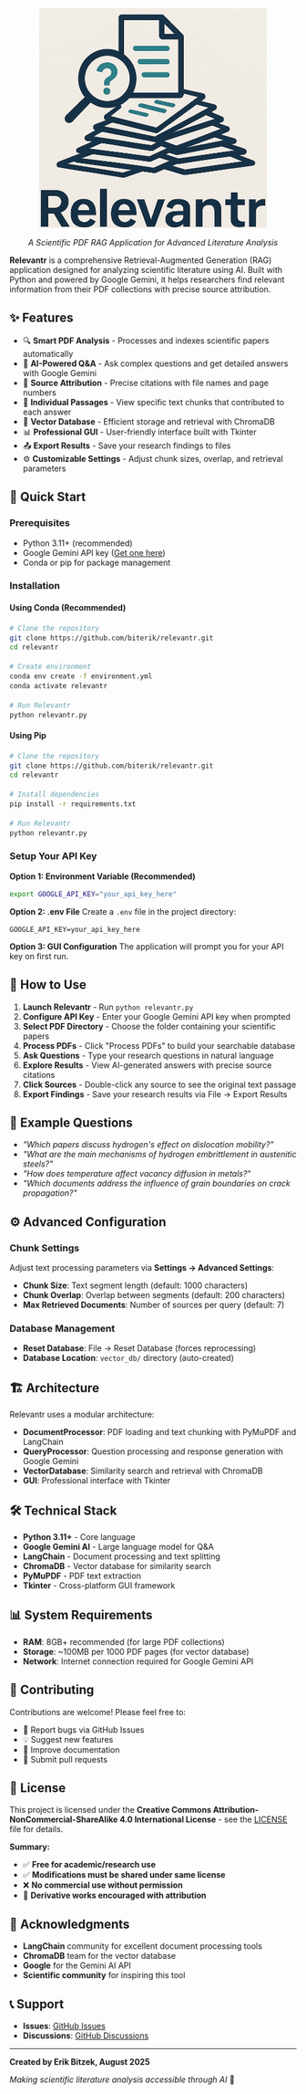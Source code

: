 <p align="center">
  <img src="assets/Relevantr_logo2.png" alt="Relevantr Logo" width="400"/>
</p>
<!-- This is a comment in Markdown # Relevantr 🔬📚 -->
<p align="center"><em>A Scientific PDF RAG Application for Advanced Literature Analysis</em></p>

**Relevantr** is a comprehensive Retrieval-Augmented Generation (RAG) application designed for analyzing scientific literature using AI. Built with Python and powered by Google Gemini, it helps researchers find relevant information from their PDF collections with precise source attribution.


## ✨ Features

- 🔍 **Smart PDF Analysis** - Processes and indexes scientific papers automatically  
- 🤖 **AI-Powered Q&A** - Ask complex questions and get detailed answers with Google Gemini
- 📖 **Source Attribution** - Precise citations with file names and page numbers
- 🎯 **Individual Passages** - View specific text chunks that contributed to each answer
- 💾 **Vector Database** - Efficient storage and retrieval with ChromaDB
- 📊 **Professional GUI** - User-friendly interface built with Tkinter
- 📤 **Export Results** - Save your research findings to files
- ⚙️ **Customizable Settings** - Adjust chunk sizes, overlap, and retrieval parameters

## 🚀 Quick Start

### Prerequisites
- Python 3.11+ (recommended)
- Google Gemini API key ([Get one here](https://makersuite.google.com/app/apikey))
- Conda or pip for package management

### Installation

#### Using Conda (Recommended)
```bash
# Clone the repository
git clone https://github.com/biterik/relevantr.git
cd relevantr

# Create environment
conda env create -f environment.yml
conda activate relevantr

# Run Relevantr
python relevantr.py
```

#### Using Pip
```bash
# Clone the repository
git clone https://github.com/biterik/relevantr.git
cd relevantr

# Install dependencies
pip install -r requirements.txt

# Run Relevantr
python relevantr.py
```

### Setup Your API Key

**Option 1: Environment Variable (Recommended)**
```bash
export GOOGLE_API_KEY="your_api_key_here"
```

**Option 2: .env File**
Create a `.env` file in the project directory:
```
GOOGLE_API_KEY=your_api_key_here
```

**Option 3: GUI Configuration**
The application will prompt you for your API key on first run.

## 📖 How to Use

1. **Launch Relevantr** - Run `python relevantr.py`
2. **Configure API Key** - Enter your Google Gemini API key when prompted
3. **Select PDF Directory** - Choose the folder containing your scientific papers
4. **Process PDFs** - Click "Process PDFs" to build your searchable database
5. **Ask Questions** - Type your research questions in natural language
6. **Explore Results** - View AI-generated answers with precise source citations
7. **Click Sources** - Double-click any source to see the original text passage
8. **Export Findings** - Save your research results via File → Export Results

## 🎯 Example Questions

- *"Which papers discuss hydrogen's effect on dislocation mobility?"*
- *"What are the main mechanisms of hydrogen embrittlement in austenitic steels?"*
- *"How does temperature affect vacancy diffusion in metals?"*
- *"Which documents address the influence of grain boundaries on crack propagation?"*

## ⚙️ Advanced Configuration

### Chunk Settings
Adjust text processing parameters via **Settings → Advanced Settings**:
- **Chunk Size**: Text segment length (default: 1000 characters)
- **Chunk Overlap**: Overlap between segments (default: 200 characters)  
- **Max Retrieved Documents**: Number of sources per query (default: 7)

### Database Management
- **Reset Database**: File → Reset Database (forces reprocessing)
- **Database Location**: `vector_db/` directory (auto-created)

## 🏗️ Architecture

Relevantr uses a modular architecture:

- **DocumentProcessor**: PDF loading and text chunking with PyMuPDF and LangChain
- **QueryProcessor**: Question processing and response generation with Google Gemini
- **VectorDatabase**: Similarity search and retrieval with ChromaDB
- **GUI**: Professional interface with Tkinter

## 🛠️ Technical Stack

- **Python 3.11+** - Core language
- **Google Gemini AI** - Large language model for Q&A
- **LangChain** - Document processing and text splitting
- **ChromaDB** - Vector database for similarity search
- **PyMuPDF** - PDF text extraction
- **Tkinter** - Cross-platform GUI framework

## 📊 System Requirements

- **RAM**: 8GB+ recommended (for large PDF collections)
- **Storage**: ~100MB per 1000 PDF pages (for vector database)
- **Network**: Internet connection required for Google Gemini API

## 🤝 Contributing

Contributions are welcome! Please feel free to:
- 🐛 Report bugs via GitHub Issues
- 💡 Suggest new features
- 📝 Improve documentation
- 🔧 Submit pull requests

## 📄 License

This project is licensed under the **Creative Commons Attribution-NonCommercial-ShareAlike 4.0 International License** - see the [LICENSE](LICENSE) file for details.

**Summary:**
- ✅ **Free for academic/research use**
- ✅ **Modifications must be shared under same license**
- ❌ **No commercial use without permission**
- 🔄 **Derivative works encouraged with attribution**

## 🙏 Acknowledgments

- **LangChain** community for excellent document processing tools
- **ChromaDB** team for the vector database
- **Google** for the Gemini AI API
- **Scientific community** for inspiring this tool

## 📞 Support

- **Issues**: [GitHub Issues](https://github.com/biterik/relevantr/issues)
- **Discussions**: [GitHub Discussions](https://github.com/biterik/relevantr/discussions)

---

**Created by Erik Bitzek, August 2025**

*Making scientific literature analysis accessible through AI* 🚀
